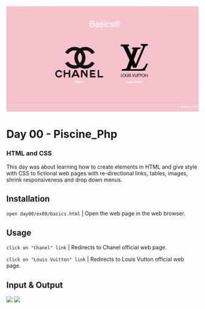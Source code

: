 <img src="../../resources/images/basics.png" width="1200">

# Day 00 - Piscine_Php

### HTML and CSS

This day was about learning how to create elements in HTML and give style with CSS to fictional web pages with re-directional links, tables, images, shrink responsiveness and drop down menus.    

## Installation
`open day00/ex00/basics.html` | Open the web page in the web browser.

## Usage
`click on "Chanel" link` | Redirects to Chanel official web page.

`click on "Louis Vuitton" link` | Redirects to Louis Vutton official web page. 

## Input & Output
<img src="resources/images/pf_input.png" width="300">
<img src="resources/images/pf_output.png" width="300">
